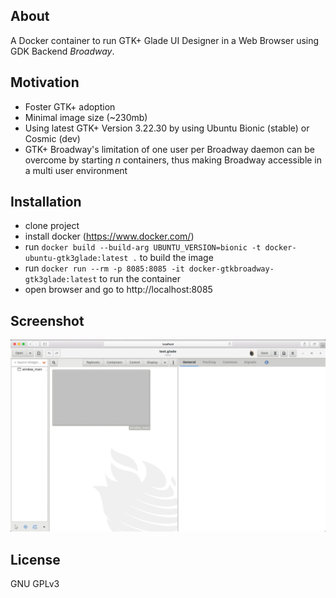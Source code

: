 ## About

A Docker container to run GTK+ Glade UI Designer in a Web Browser using GDK Backend _Broadway_. 

## Motivation

* Foster GTK+ adoption
* Minimal image size (~230mb)
* Using latest GTK+ Version 3.22.30 by using Ubuntu Bionic (stable) or Cosmic (dev)
* GTK+ Broadway's limitation of one user per Broadway daemon can be overcome by starting _n_ containers, thus making Broadway accessible in a multi user environment


## Installation

* clone project
* install docker (https://www.docker.com/)
* run `docker build --build-arg UBUNTU_VERSION=bionic -t docker-ubuntu-gtk3glade:latest .` to build the image
* run `docker run --rm -p 8085:8085 -it docker-gtkbroadway-gtk3glade:latest` to run the container
* open browser and go to http://localhost:8085

## Screenshot

![Alt text](screenshot.png?raw=true "Screenshot")

## License

GNU GPLv3
